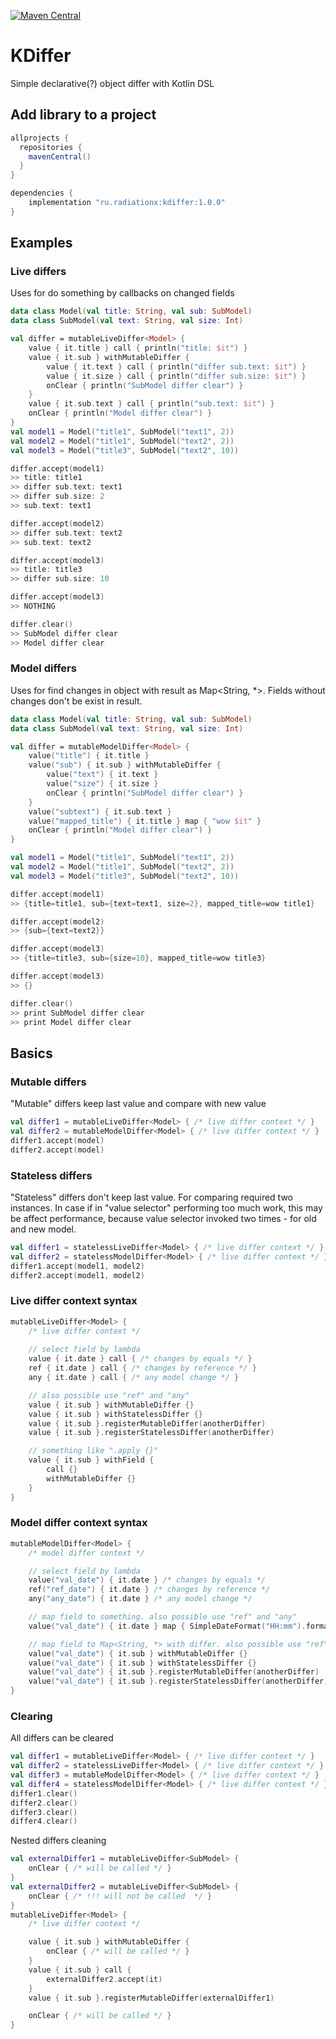 [![Maven Central](https://img.shields.io/maven-central/v/ru.radiationx/kdiffer.svg?label=Maven%20Central)](https://search.maven.org/search?q=g:%22ru.radiationx%22%20AND%20a:%22kdiffer%22)

# KDiffer
Simple declarative(?) object differ with Kotlin DSL

## Add library to a project

```groovy
allprojects {
  repositories {
    mavenCentral()
  }
}

dependencies {
    implementation "ru.radiationx:kdiffer:1.0.0"
}
```
## Examples

### Live differs
Uses for do something by callbacks on changed fields
```kotlin
data class Model(val title: String, val sub: SubModel)
data class SubModel(val text: String, val size: Int)

val differ = mutableLiveDiffer<Model> {
    value { it.title } call { println("title: $it") }
    value { it.sub } withMutableDiffer {
        value { it.text } call { println("differ sub.text: $it") }
        value { it.size } call { println("differ sub.size: $it") }
        onClear { println("SubModel differ clear") }
    }
    value { it.sub.text } call { println("sub.text: $it") }
    onClear { println("Model differ clear") }
}
val model1 = Model("title1", SubModel("text1", 2))
val model2 = Model("title1", SubModel("text2", 2))
val model3 = Model("title3", SubModel("text2", 10))

differ.accept(model1)
>> title: title1
>> differ sub.text: text1
>> differ sub.size: 2
>> sub.text: text1

differ.accept(model2)
>> differ sub.text: text2
>> sub.text: text2

differ.accept(model3)
>> title: title3
>> differ sub.size: 10

differ.accept(model3)
>> NOTHING

differ.clear()
>> SubModel differ clear
>> Model differ clear
```

### Model differs
Uses for find changes in object with result as Map<String, *>. Fields without changes don't be exist in result.
```kotlin
data class Model(val title: String, val sub: SubModel)
data class SubModel(val text: String, val size: Int)

val differ = mutableModelDiffer<Model> {
    value("title") { it.title }
    value("sub") { it.sub } withMutableDiffer {
        value("text") { it.text }
        value("size") { it.size }
        onClear { println("SubModel differ clear") }
    }
    value("subtext") { it.sub.text }
    value("mapped_title") { it.title } map { "wow $it" }
    onClear { println("Model differ clear") }
}

val model1 = Model("title1", SubModel("text1", 2))
val model2 = Model("title1", SubModel("text2", 2))
val model3 = Model("title3", SubModel("text2", 10))

differ.accept(model1)
>> {title=title1, sub={text=text1, size=2}, mapped_title=wow title1}

differ.accept(model2)
>> {sub={text=text2}}

differ.accept(model3)
>> {title=title3, sub={size=10}, mapped_title=wow title3}

differ.accept(model3)
>> {}

differ.clear()
>> print SubModel differ clear
>> print Model differ clear
```

## Basics

### Mutable differs
"Mutable" differs keep last value and compare with new value
```kotlin
val differ1 = mutableLiveDiffer<Model> { /* live differ context */ }
val differ2 = mutableModelDiffer<Model> { /* live differ context */ }
differ1.accept(model)
differ2.accept(model)
```

### Stateless differs
"Stateless" differs don't keep last value. For comparing required two instances.
In case if in "value selector" performing too much work, this may be affect performance, because value selector invoked two times - for old and new model.
```kotlin
val differ1 = statelessLiveDiffer<Model> { /* live differ context */ }
val differ2 = statelessModelDiffer<Model> { /* live differ context */ }
differ1.accept(model1, model2)
differ2.accept(model1, model2)
```

### Live differ context syntax
```kotlin
mutableLiveDiffer<Model> {
    /* live differ context */
    
    // select field by lambda
    value { it.date } call { /* changes by equals */ }
    ref { it.date } call { /* changes by reference */ }
    any { it.date } call { /* any model change */ }

    // also possible use "ref" and "any"
    value { it.sub } withMutableDiffer {}
    value { it.sub } withStatelessDiffer {}
    value { it.sub }.registerMutableDiffer(anotherDiffer)
    value { it.sub }.registerStatelessDiffer(anotherDiffer)

    // something like ".apply {}"
    value { it.sub } withField {
        call {}
        withMutableDiffer {}
    }
}
```

### Model differ context syntax
```kotlin
mutableModelDiffer<Model> {
    /* model differ context */

    // select field by lambda
    value("val_date") { it.date } /* changes by equals */
    ref("ref_date") { it.date } /* changes by reference */
    any("any_date") { it.date } /* any model change */

    // map field to something. also possible use "ref" and "any"
    value("val_date") { it.date } map { SimpleDateFormat("HH:mm").format(it) }

    // map field to Map<String, *> with differ. also possible use "ref" and "any"
    value("val_date") { it.sub } withMutableDiffer {}
    value("val_date") { it.sub } withStatelessDiffer {}
    value("val_date") { it.sub }.registerMutableDiffer(anotherDiffer)
    value("val_date") { it.sub }.registerStatelessDiffer(anotherDiffer)
}
```


### Clearing 
All differs can be cleared
```kotlin
val differ1 = mutableLiveDiffer<Model> { /* live differ context */ }
val differ2 = statelessLiveDiffer<Model> { /* live differ context */ }
val differ3 = mutableModelDiffer<Model> { /* live differ context */ }
val differ4 = statelessModelDiffer<Model> { /* live differ context */ }
differ1.clear()
differ2.clear()
differ3.clear()
differ4.clear()
```
Nested differs cleaning
```kotlin
val externalDiffer1 = mutableLiveDiffer<SubModel> {
    onClear { /* will be called */ }
}
val externalDiffer2 = mutableLiveDiffer<SubModel> {
    onClear { /* !!! will not be called  */ }
}
mutableLiveDiffer<Model> {
    /* live differ context */

    value { it.sub } withMutableDiffer {
        onClear { /* will be called */ }
    }
    value { it.sub } call {
        externalDiffer2.accept(it)
    }
    value { it.sub }.registerMutableDiffer(externalDiffer1)

    onClear { /* will be called */ }
}
```
